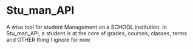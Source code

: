 # Stu_man_API

A wise tool for student Management on a SCHOOL institution. 
In Stu_man_API, a student is at the core of grades, courses, classes, terms and OTHER thing I ignore for now.
